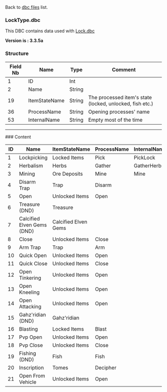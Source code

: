 Back to [dbc files](dbc_files) list.

### LockType.dbc

This DBC contains data used with [Lock.dbc](Lock.dbc)

**Version is : 3.3.5a**

### Structure

<table>
<colgroup>
<col width="14%" />
<col width="15%" />
<col width="10%" />
<col width="58%" />
</colgroup>
<thead>
<tr class="header">
<th><strong>Field Nb</strong></th>
<th><strong>Name</strong></th>
<th><strong>Type</strong></th>
<th><strong>Comment</strong></th>
</tr>
</thead>
<tbody>
<tr class="odd">
<td>1</td>
<td>ID</td>
<td>Int</td>
<td></td>
</tr>
<tr class="even">
<td>2</td>
<td>Name</td>
<td>String</td>
<td></td>
</tr>
<tr class="odd">
<td>19</td>
<td>ItemStateName</td>
<td>String</td>
<td>The processed item's state (locked, unlocked, fish etc.)</td>
</tr>
<tr class="even">
<td>36</td>
<td>ProcessName</td>
<td>String</td>
<td>Opening processes' name</td>
</tr>
<tr class="odd">
<td>53</td>
<td>InternalName</td>
<td>String</td>
<td>Empty most of the time</td>
</tr>
</tbody>
</table>

<hr />
### Content

| **ID** | **Name**                   | **ItemStateName**    | **ProcessName** | **InternalName** |
|--------|----------------------------|----------------------|-----------------|------------------|
| 1      | Lockpicking                | Locked Items         | Pick            | PickLock         |
| 2      | Herbalism                  | Herbs                | Gather          | GatherHerbs      |
| 3      | Mining                     | Ore Deposits         | Mine            | Mine             |
| 4      | Disarm Trap                | Trap                 | Disarm          |                  |
| 5      | Open                       | Unlocked Items       | Open            |                  |
| 6      | Treasure (DND)             | Treasure             |                 |                  |
| 7      | Calcified Elven Gems (DND) | Calcified Elven Gems |                 |                  |
| 8      | Close                      | Unlocked Items       | Close           |                  |
| 9      | Arm Trap                   | Trap                 | Arm             |                  |
| 10     | Quick Open                 | Unlocked Items       | Open            |                  |
| 11     | Quick Close                | Unlocked Items       | Close           |                  |
| 12     | Open Tinkering             | Unlocked Items       | Open            |                  |
| 13     | Open Kneeling              | Unlocked Items       | Open            |                  |
| 14     | Open Attacking             | Unlocked Items       | Open            |                  |
| 15     | Gahz'ridian (DND)          | Gahz'ridian          |                 |                  |
| 16     | Blasting                   | Locked Items         | Blast           |                  |
| 17     | Pvp Open                   | Unlocked Items       | Open            |                  |
| 18     | Pvp Close                  | Unlocked Items       | Close           |                  |
| 19     | Fishing (DND)              | Fish                 | Fish            |                  |
| 20     | Inscription                | Tomes                | Decipher        |                  |
| 21     | Open From Vehicle          | Unlocked Items       | Open            |                  |


